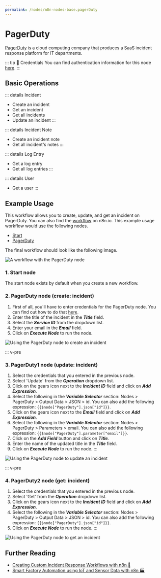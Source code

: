 ```yaml
---
permalink: /nodes/n8n-nodes-base.pagerDuty
---
```


# PagerDuty

[PagerDuty](https://www.pagerduty.com/) is a cloud computing company that produces a SaaS incident response platform for IT departments.

::: tip 🔑 Credentials
You can find authentication information for this node [here](../../../credentials/PagerDuty/README.md).
:::

## Basic Operations

::: details Incident
- Create an incident
- Get an incident
- Get all incidents
- Update an incident
:::

::: details Incident Note
- Create an incident note
- Get all incident's notes
:::

::: details Log Entry
- Get a log entry
- Get all log entries
:::

::: details User
- Get a user
:::


## Example Usage

This workflow allows you to create, update, and get an incident on PagerDuty. You can also find the [workflow](https://n8n.io/workflows/411) on n8n.io. This example usage workflow would use the following nodes.
- [Start](../../core-nodes/Start/README.md)
- [PagerDuty]()

The final workflow should look like the following image.

![A workflow with the PagerDuty node](./workflow.png)

### 1. Start node

The start node exists by default when you create a new workflow.


### 2. PagerDuty node (create: incident)

1. First of all, you'll have to enter credentials for the PagerDuty node. You can find out how to do that [here](../../../credentials/PagerDuty/README.md).
2. Enter the title of the incident in the ***Title*** field.
3. Select the ***Service ID*** from the dropdown list.
4. Enter your email in the ***Email*** field.
5. Click on ***Execute Node*** to run the node.

![Using the PagerDuty node to create an incident](./PagerDuty_node.png)


::: v-pre
### 3. PagerDuty1 node (update: incident)

1. Select the credentials that you entered in the previous node.
2. Select 'Update' from the ***Operation*** dropdown list.
3. Click on the gears icon next to the ***Incident ID*** field and click on ***Add Expression***.
4. Select the following in the ***Variable Selector*** section: Nodes > PagerDuty > Output Data > JSON > id. You can also add the following expression: `{{$node["PagerDuty"].json["id"]}}`.
5. Click on the gears icon next to the ***Email*** field and click on ***Add Expression***.
6. Select the following in the ***Variable Selector*** section: Nodes > PagerDuty > Parameters > email. You can also add the following expression: `{{$node["PagerDuty"].parameter["email"]}}`.
7. Click on the ***Add Field*** button and click on ***Title***.
8. Enter the name of the updated title in the ***Title*** field.
9. Click on ***Execute Node*** to run the node.
:::

![Using the PagerDuty node to update an incident](./PagerDuty1_node.png)


::: v-pre
### 4. PagerDuty2 node (get: incident)

1. Select the credentials that you entered in the previous node.
2. Select 'Get' from the ***Operation*** dropdown list.
3. Click on the gears icon next to the ***Incident ID*** field and click on ***Add Expression***.
4. Select the following in the ***Variable Selector*** section: Nodes > PagerDuty > Output Data > JSON > id. You can also add the following expression: `{{$node["PagerDuty"].json["id"]}}`.
5. Click on ***Execute Node*** to run the node.
:::

![Using the PagerDuty node to get an incident](./PagerDuty2_node.png)


## Further Reading

- [Creating Custom Incident Response Workflows with n8n 🚨](https://medium.com/n8n-io/creating-custom-incident-response-workflows-with-n8n-9baef0bbedb9)
- [Smart Factory Automation using IoT and Sensor Data with n8n 🏭](https://medium.com/n8n-io/smart-factory-automation-using-iot-and-sensor-data-with-n8n-27675de9943b)
